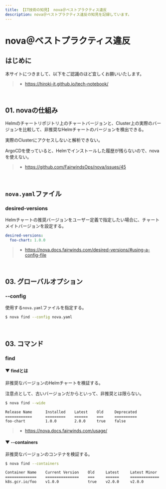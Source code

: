 ```yaml
---
title: 【IT技術の知見】 nova＠ベストプラクティス違反
description: nova＠ベストプラクティス違反の知見を記録しています。
---
```


# nova＠ベストプラクティス違反

## はじめに

本サイトにつきまして、以下をご認識のほど宜しくお願いいたします。

> - https://hiroki-it.github.io/tech-notebook/

<br>

## 01. novaの仕組み

Helmのチャートリポジトリ上のチャートバージョンと、Cluster上の実際のバージョンを比較して、非推奨なHelmチャートのバージョンを検出できる。

実際のClusterにアクセスしないと解析できない。

ArgoCDを使っていると、Helmでインストールした履歴が残らないので、novaを使えない。

> - https://github.com/FairwindsOps/nova/issues/45

<br>

## `nova.yaml`ファイル

### desired-versions

Helmチャートの推奨バージョンをユーザー定義で指定したい場合に、チャートメイトバージョンを設定する。

```yaml
desired-versions:
  foo-chart: 1.0.0
```

> - https://nova.docs.fairwinds.com/desired-versions/#using-a-config-file

<br>

## 03. グローバルオプション

### --config

使用する`nova.yaml`ファイルを指定する。

```bash
$ nova find --config nova.yaml
```

<br>

## 03. コマンド

### find

#### ▼ findとは

非推奨なバージョンのHelmチャートを検証する。

注意点として、古いバージョンだからといって、非推奨とは限らない。

```bash
$ nova find --wide

Release Name      Installed    Latest    Old     Deprecated
============      =========    ======    ===     ==========
foo-chart         1.0.0        2.0.0     true    false
```

> - https://nova.docs.fairwinds.com/usage/

#### ▼ --containers

非推奨なバージョンのコンテナを検証する。

```bash
$ nova find --containers

Container Name    Current Version    Old     Latest     Latest Minor     Latest Patch
==============    ===============    ===     ======     =============    =============
k8s.gcr.io/foo    v1.0.0             true    v2.0.0     v2.0.0           v2.0.0
```

<br>
